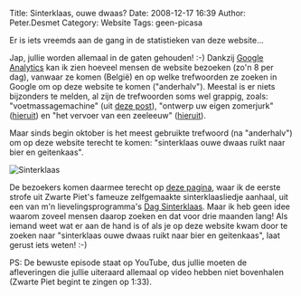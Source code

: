 Title: Sinterklaas, ouwe dwaas?
Date: 2008-12-17 16:39
Author: Peter.Desmet
Category: Website
Tags: geen-picasa

Er is iets vreemds aan de gang in de statistieken van deze website...

Jap, jullie worden allemaal in de gaten gehouden! :-) Dankzij [Google
Analytics][] kan ik zien hoeveel mensen de website bezoeken (zo'n 8 per
dag), vanwaar ze komen (België) en op welke trefwoorden ze zoeken in
Google om op deze website te komen ("anderhalv"). Meestal is er niets
bijzonders te melden, al zijn de trefwoorden soms wel grappig, zoals:
"voetmassagemachine" (uit [deze post][]), "ontwerp uw eigen zomerjurk"
([hieruit][]) en "het vervoer van een zeeleeuw" ([hieruit][1]).

Maar sinds begin oktober is het meest gebruikte trefwoord (na
"anderhalv") om op deze website terecht te komen: "sinterklaas ouwe
dwaas ruikt naar bier en geitenkaas".

![Sinterklaas][]

De bezoekers komen daarmee terecht op [deze pagina][1], waar ik de
eerste strofe uit Zwarte Piet's fameuze zelfgemaakte sinterklaasliedje
aanhaal, uit een van m'n lievelingsprogramma's [Dag Sinterklaas][]. Maar
ik heb geen idee waarom zoveel mensen daarop zoeken en dat voor drie
maanden lang! Als iemand weet wat er aan de hand is of als je op deze
website kwam door te zoeken naar "sinterklaas ouwe dwaas ruikt naar bier
en geitenkaas", laat gerust iets weten! :-)

PS: De bewuste episode staat op YouTube, dus jullie moeten de
afleveringen die jullie uiteraard allemaal op video hebben niet
bovenhalen (Zwarte Piet begint te zingen op 1:33).

  [Google Analytics]: http://www.google.com/analytics/
  [deze post]: http://www.anderhalv.be/2007/11/sydney
  [hieruit]: http://www.anderhalv.be/2008/06/tijd-voor-een-nieuwe-zomerjurk
  [1]: http://www.anderhalv.be/2007/12/van-christchurch-naar-te-anau
  [Sinterklaas]: http://www.anderhalv.be/wp-content/uploads/blog-sinterklaas.png
  [Dag Sinterklaas]: http://nl.wikipedia.org/wiki/Dag_Sinterklaas
